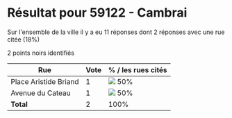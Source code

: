 # Résultat pour 59122 - Cambrai

Sur l'ensemble de la ville il y a eu 11 réponses dont 2 réponses avec une rue citée (18%)

2 points noirs identifiés

| Rue | Vote | % / les rues cités|
|-----|------|-------------------|
| Place Aristide Briand | 1 | <img src="../../img/bar_50.gif" />&nbsp;50%|
| Avenue du Cateau | 1 | <img src="../../img/bar_50.gif" />&nbsp;50%|
| **Total** | 2 | 100%|
